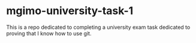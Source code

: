 # mgimo-university-task-1
This is a repo dedicated to completing a university exam task dedicated to proving that I know how to use git.
